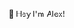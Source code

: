 👋 Hey I'm Alex! 

<!--
#### 💻 Setup
-->
<!-- https://meta.stackexchange.com/questions/38915/creating-an-image-link-in-markdown-format -->
<!--
<a href="https://grapheneos.org" rel="GrapheneOS">![GrapheneOS](https://github.com/aspindle/readme_imgs3/blob/main/grapheneos3.png?raw=true)</a>
<a href="https://ubuntu.com" rel="Ubuntu">![Ubuntu](https://github.com/aspindle/readme_imgs3/blob/main/ubuntu.png?raw=true)</a>
<a href="https://termux.dev/en/" rel="Termux">![Termux](https://github.com/aspindle/readme_imgs3/blob/main/termux.png?raw=true)</a>
<a href="https://www.vim.org" rel="Vim">![Vim](https://github.com/aspindle/readme_imgs3/blob/main/vim.png?raw=true)</a>
<a href="https://www.mozilla.org/en-US/firefox/new/" rel="Firefox">![Firefox](https://github.com/aspindle/readme_imgs3/blob/main/firefox.png?raw=true)</a>
-->
<!--
#### 🛠 Working on
[Browser Sieves](https://github.com/aspindle/Browser_Sieves), [Offline Wikipedia](https://github.com/aspindle/2016_wikipedia_kiwix), [Addi(c)tion Prohibition](https://github.com/aspindle/Addi-c-tion_Prohibition)
-->

<!--
Used to make avatar multi-language videos on youtube, got banned... 😭🫠💀🥹 -->

<!--
#### Other Stuff
_ writing/essay/_, Probably Watching,   
<!-- -->

<!--
<pre>
  And some fun stuff also:
</pre>

#### 🎧 Listening to 
The Driver Era, [Joji](https://akshzyx.github.io/playerzyx/), & Connor Price

##### 📚 And reading Dune by Frank Herbert 
📚 [Booklist](https://github.com/aspindle/Booklist):  Read Responsibly.
-->
<!--

//to add later maybe
📚 Booklist
✨ Things I’ve made
🕓 Socials
📈 Stocks



<pre>
Stuff I use:
</pre>

<a href="http://google.com.au/" rel="some text">![Foo](http://www.google.com.au/images/nav_logo7.png)</a>

#[![GrapheneOS](https://github.com/aspindle/README.md/assets/9095033/b3c2e234-d9c6-474f-9b2c-97c1d6c6cc29)](https://grapheneos.org)

[![Alt text](https://assets.digitalocean.com/articles/alligator/boo.svg)](https://digitalocean.com)



<a href="https://grapheneos.org">Regular Link</a>

<a href="https://grapheneos.org">
  <img src="https://github.com/aspindle/README.md/assets/9095033/b3c2e234-d9c6-474f-9b2c-97c1d6c6cc29" width="50" alt="grapheneos"/>
</a>
 
[<a href="https://grapheneos.org">
  <img src="https://github.com/aspindle/README.md/assets/9095033/b3c2e234-d9c6-474f-9b2c-97c1d6c6cc29" width="50" alt="grapheneos"/>
 </a>](https://grapheneos.org)
[<img src="https://github.com/aspindle/README.md/assets/9095033/664be026-e01d-40ec-8450-96dd901f2d3b" width="50" alt="ubuntu"/>](https://ubuntu.com/)
[<img src="https://github.com/aspindle/aspindle/assets/9095033/6c605635-23c8-4a56-8702-d928723f7d5d" width="50" alt="termux"/>](https://termux.dev/en/)
[<img src="https://github.com/aspindle/aspindle/assets/9095033/328af9ab-ce0a-4067-ae83-6a9e333a3049" width="50" alt="vim"/>](https://www.vim.org/)
[<img src="https://github.com/aspindle/aspindle/assets/9095033/7a4729f9-161c-4185-94fb-f07adf5c400c" width="50" alt="firefox"/>](https://www.mozilla.org/en-US/firefox/new/)
https://meta.stackexchange.com/questions/38915/creating-an-image-link-in-markdown-format 


Off-screen 
Ad-avoidance (social + music)
Routine + food update
I finally saw the use case of pronouns...

-->

